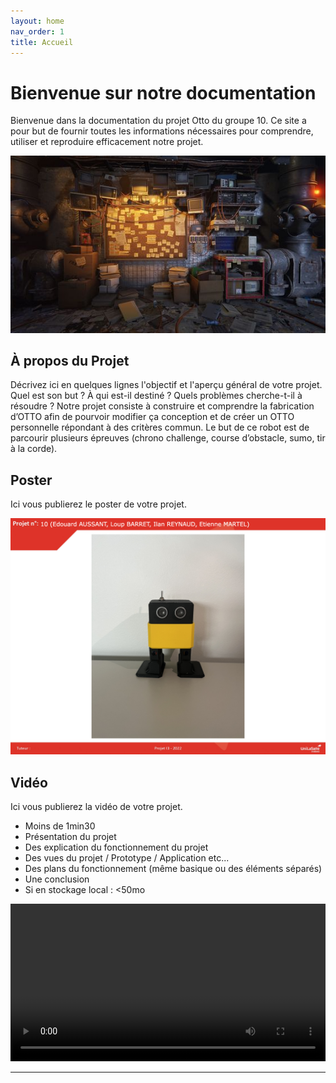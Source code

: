 ```yaml
---
layout: home
nav_order: 1
title: Accueil
---
```


# Bienvenue sur notre documentation

Bienvenue dans la documentation du projet Otto du groupe 10. Ce site a pour but de fournir toutes les informations nécessaires pour comprendre, utiliser et reproduire efficacement notre projet.

![Illustration vectorielle colorée avec un fond blanc, montrant un atelier équipé pour un projet de conception mécanique, électronique et informatique](images/base.jfif)

## À propos du Projet

Décrivez ici en quelques lignes l'objectif et l'aperçu général de votre projet. Quel est son but ? À qui est-il destiné ? Quels problèmes cherche-t-il à résoudre ?
Notre projet consiste à construire et comprendre la fabrication d’OTTO afin de pourvoir modifier ça conception et de créer un OTTO personnelle répondant à des critères commun. Le but de ce robot est de parcourir plusieurs épreuves (chrono challenge, course d’obstacle, sumo, tir à la corde).

## Poster

Ici vous publierez le poster de votre projet.

![Poster projet](images/posterbase.png)

## Vidéo

Ici vous publierez la vidéo de votre projet. 
- Moins de 1min30
- Présentation du projet 
- Des explication du fonctionnement du projet
- Des vues du projet / Prototype / Application etc... 
- Des plans du fonctionnement (même basique ou des éléments séparés)
- Une conclusion
- Si en stockage local : <50mo

<video src="images/intro_amiens.mp4" controls title="Title"  style="width: 100%;"></video>

---
